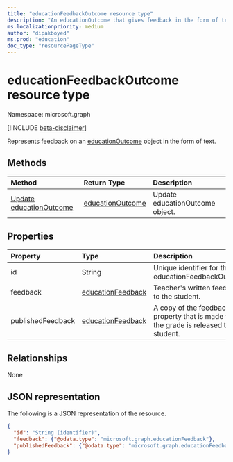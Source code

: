 ```yaml
---
title: "educationFeedbackOutcome resource type"
description: "An educationOutcome that gives feedback in the form of text."
ms.localizationpriority: medium
author: "dipakboyed"
ms.prod: "education"
doc_type: "resourcePageType"
---
```


# educationFeedbackOutcome resource type

Namespace: microsoft.graph

[!INCLUDE [beta-disclaimer](../../includes/beta-disclaimer.md)]

Represents feedback on an [educationOutcome](educationoutcome.md) object in the form of text. 

## Methods

| Method       | Return Type | Description |
|:-------------|:------------|:------------|
| [Update educationOutcome](../api/educationoutcome-update.md) | [educationOutcome](educationoutcome.md) | Update educationOutcome object. |

## Properties

| Property     | Type        | Description |
|:-------------|:------------|:------------|
|id|String|Unique identifier for the educationFeedbackOutcome.|
|feedback|[educationFeedback](educationfeedback.md)|Teacher's written feedback to the student.|
|publishedFeedback|[educationFeedback](educationfeedback.md)|A copy of the feedback property that is made when the grade is released to the student.|

## Relationships

None

## JSON representation

The following is a JSON representation of the resource.

<!-- {
  "blockType": "resource",
  "optionalProperties": [

  ],
  "@odata.type": "microsoft.graph.educationFeedbackOutcome",
  "keyProperty": "id"
}-->

```json
{
  "id": "String (identifier)",
  "feedback": {"@odata.type": "microsoft.graph.educationFeedback"},
  "publishedFeedback": {"@odata.type": "microsoft.graph.educationFeedback"}
}
```

<!-- uuid: 16cd6b66-4b1a-43a1-adaf-3a886856ed98
2019-02-04 14:57:30 UTC -->
<!-- {
  "type": "#page.annotation",
  "description": "educationFeedbackOutcome resource",
  "keywords": "",
  "section": "documentation",
  "tocPath": ""
}-->

